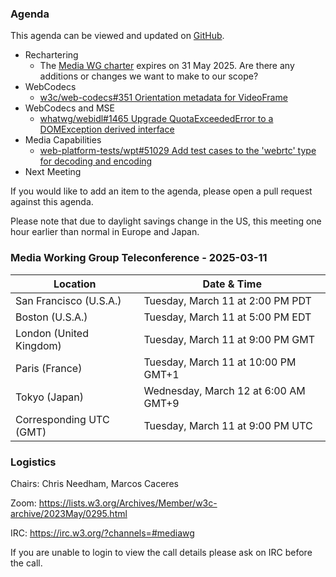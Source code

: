 ### Agenda

This agenda can be viewed and updated on [GitHub](https://github.com/w3c/media-wg/blob/main/meetings/2025-03-11-Media_Working_Group_Teleconference-agenda.md).

* Rechartering
  * The [Media WG charter](https://www.w3.org/2023/06/media-wg-charter.html) expires on 31 May 2025. Are there any additions or changes we want to make to our scope?
* WebCodecs
  * [w3c/web-codecs#351 Orientation metadata for VideoFrame
](https://github.com/w3c/webcodecs/issues/351)
* WebCodecs and MSE
  * [whatwg/webidl#1465 Upgrade QuotaExceededError to a DOMException derived interface](https://github.com/whatwg/webidl/pull/1465)
* Media Capabilities
  * [web-platform-tests/wpt#51029 Add test cases to the 'webrtc' type for decoding and encoding](https://github.com/web-platform-tests/wpt/pull/51029)
* Next Meeting

If you would like to add an item to the agenda, please open a pull request against this agenda.

Please note that due to daylight savings change in the US, this meeting one hour earlier than normal in Europe and Japan.

### Media Working Group Teleconference - 2025-03-11

| Location | Date & Time |
| -------- | ----------- |
| San Francisco (U.S.A.) | Tuesday, March 11 at 2:00 PM PDT |
| Boston (U.S.A.) | Tuesday, March 11 at 5:00 PM EDT |
| London (United Kingdom) | Tuesday, March 11 at 9:00 PM GMT |
| Paris (France) | Tuesday, March 11 at 10:00 PM GMT+1 |
| Tokyo (Japan) | Wednesday, March 12 at 6:00 AM GMT+9 |
| Corresponding UTC (GMT) | Tuesday, March 11 at 9:00 PM UTC |

### Logistics

Chairs: Chris Needham, Marcos Caceres

Zoom: https://lists.w3.org/Archives/Member/w3c-archive/2023May/0295.html

IRC: https://irc.w3.org/?channels=#mediawg

If you are unable to login to view the call details please ask on IRC before the call.
